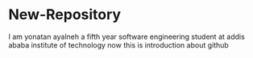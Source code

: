 # New-Repository

I am yonatan ayalneh a fifth year software engineering student at addis ababa institute of technology
now this is introduction about github

